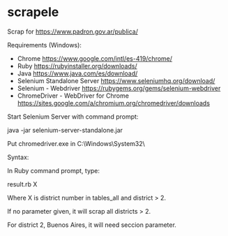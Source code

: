 # scrapele
Scrap for https://www.padron.gov.ar/publica/

Requirements (Windows):
- Chrome https://www.google.com/intl/es-419/chrome/
- Ruby https://rubyinstaller.org/downloads/
- Java https://www.java.com/es/download/
- Selenium Standalone Server https://www.seleniumhq.org/download/
- Selenium - Webdriver https://rubygems.org/gems/selenium-webdriver
- ChromeDriver - WebDriver for Chrome https://sites.google.com/a/chromium.org/chromedriver/downloads

Start Selenium Server with command prompt:

java -jar selenium-server-standalone.jar

Put chromedriver.exe in C:\Windows\System32\

Syntax:

In Ruby command prompt, type:

result.rb X

Where X is district number in tables_all and district > 2.

If no parameter given, it will scrap all districts > 2.

For district 2, Buenos Aires, it will need seccion parameter.
